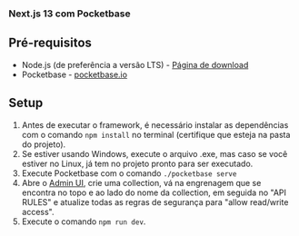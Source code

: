 ### Next.js 13 com Pocketbase

## Pré-requisitos

- Node.js (de preferência a versão LTS) - [Página de download](https://nodejs.org/en/download/)
- Pocketbase - [pocketbase.io](https://pocketbase.io/)

## Setup

1. Antes de executar o framework, é necessário instalar as dependências com o comando ```npm install``` no terminal (certifique que esteja na pasta do projeto).
2. Se estiver usando Windows, execute o arquivo .exe, mas caso se você estiver no Linux, já tem no projeto pronto para ser executado.
3. Execute Pocketbase com o comando
`./pocketbase serve`
4. Abre o [Admin UI](http://127.0.0.1:8090/_/), crie uma collection, vá na engrenagem que se encontra no topo e ao lado do nome da collection, em seguida no "API RULES" e atualize todas as regras de segurança para "allow read/write access".
5. Execute o comando `npm run dev`.
